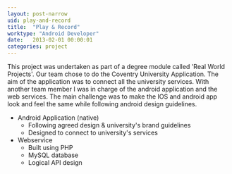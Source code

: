 ```yaml
---
layout: post-narrow
uid: play-and-record
title:  "Play & Record"
worktype: "Android Developer"
date:   2013-02-01 00:00:01
categories: project
---
```

<div class="narrow-section">
	<p>This project was undertaken as part of a degree module called 'Real World Projects'. Our team chose to do the Coventry University Application. The aim of the application was to connect all the university services. With another team member I was in charge of the android application and the web services. The main challenge was to make the IOS and android app look and feel the same while following android design guidelines.  </p>
	<ul class="stacked-list">
		<li>Android Application (native)
			<ul>
				<li>Following agreed design &amp; university's brand guidelines</li>
				<li>Designed to connect to university's services</li>
			</ul>
		</li>
		<li>Webservice
			<ul>
				<li>Built using PHP</li>
				<li>MySQL database</li>
				<li>Logical API design</li>
			</ul>
		</li>
	</ul>
</div>